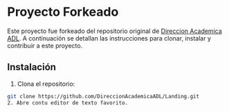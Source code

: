 # Proyecto Forkeado

Este proyecto fue forkeado del repositorio original de [Direccion Academica ADL](https://github.com/DireccionAcademicaADL/Landing). A continuación se detallan las instrucciones para clonar, instalar y contribuir a este proyecto.

## Instalación

1. Clona el repositorio:

```bash
git clone https://github.com/DireccionAcademicaADL/Landing.git
2. Abre contu editor de texto favorito.

